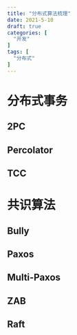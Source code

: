 ```yaml
---
title: "分布式算法梳理"
date: 2021-5-10
draft: true
categories: [
  "开发"
]
tags: [
  "分布式"
]
---
```


# 分布式事务

## 2PC



## Percolator



## TCC



# 共识算法

## Bully



## Paxos



## Multi-Paxos



## ZAB



## Raft

